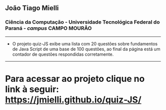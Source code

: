 ## **João Tiago Mielli**
### Ciência da Computação - Universidade Tecnológica Federal do Paraná - _campus_ CAMPO MOURÂO 
----
* O projeto quiz-JS exibe uma lista com 20 questões sobre fundamentos de Java Script de uma base de 100 questões, ao final da página está um contador de questões 
respondidas corretamente.
----
# Para acessar ao projeto clique no link à seguir: https://jmielli.github.io/quiz-JS/
